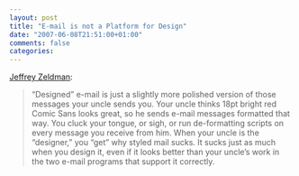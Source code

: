```yaml
---
layout: post
title: "E-mail is not a Platform for Design"
date: "2007-06-08T21:51:00+01:00"
comments: false
categories: 
---
```


<p><a href="http://www.zeldman.com/2007/06/08/e-mail-is-not-a-platform-for-design/">Jeffrey Zeldman</a>:</p>

<blockquote>
<p>&#8220;Designed&#8221; e-mail is just a slightly more polished version of those messages your uncle sends you. Your uncle thinks 18pt bright red Comic Sans looks great, so he sends e-mail messages formatted that way. You cluck your tongue, or sigh, or run de-formatting scripts on every message you receive from him. When your uncle is the &#8220;designer,&#8221; you &#8220;get&#8221; why styled mail sucks. It sucks just as much when you design it, even if it looks better than your uncle&#8217;s work in the two e-mail programs that support it correctly.</p>
</blockquote>


